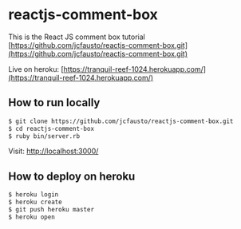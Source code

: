 # reactjs-comment-box

This is the React JS comment box tutorial [https://github.com/jcfausto/reactjs-comment-box.git](https://github.com/jcfausto/reactjs-comment-box.git)

Live on heroku: [https://tranquil-reef-1024.herokuapp.com/](https://tranquil-reef-1024.herokuapp.com/)

## How to run locally

```sh
$ git clone https://github.com/jcfausto/reactjs-comment-box.git
$ cd reactjs-comment-box
$ ruby bin/server.rb
```
Visit: [http://localhost:3000/](http://localhost:3000/)

## How to deploy on heroku

```sh
$ heroku login
$ heroku create
$ git push heroku master
$ heroku open
```
